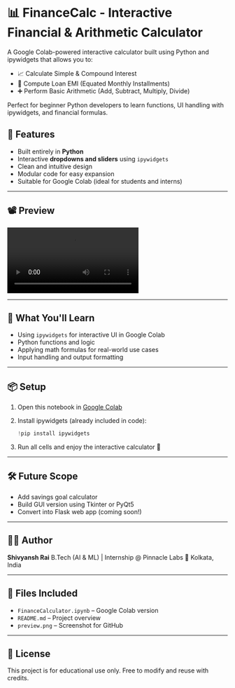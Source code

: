 # 📊 FinanceCalc - Interactive Financial & Arithmetic Calculator

A Google Colab-powered interactive calculator built using Python and ipywidgets that allows you to:

* 📈 Calculate Simple & Compound Interest
* 🏦 Compute Loan EMI (Equated Monthly Installments)
* ➕ Perform Basic Arithmetic (Add, Subtract, Multiply, Divide)

Perfect for beginner Python developers to learn functions, UI handling with ipywidgets, and financial formulas.

## 🚀 Features

* Built entirely in **Python**
* Interactive **dropdowns and sliders** using `ipywidgets`
* Clean and intuitive design
* Modular code for easy expansion
* Suitable for Google Colab (ideal for students and interns)

---

## 📽️ Preview

![preview](Finance_Calculator.mp4)

---

## 🧠 What You'll Learn

* Using `ipywidgets` for interactive UI in Google Colab
* Python functions and logic
* Applying math formulas for real-world use cases
* Input handling and output formatting

---

## 📦 Setup

1. Open this notebook in [Google Colab](https://colab.research.google.com/)
2. Install ipywidgets (already included in code):

   ```python
   !pip install ipywidgets
   ```
3. Run all cells and enjoy the interactive calculator 🎉

---

## 🛠️ Future Scope

* Add savings goal calculator
* Build GUI version using Tkinter or PyQt5
* Convert into Flask web app (coming soon!)

---

## 🙋‍♂️ Author

**Shivyansh Rai**
B.Tech (AI & ML) | Internship @ Pinnacle Labs
📍 Kolkata, India


---

## 📁 Files Included

* `FinanceCalculator.ipynb` – Google Colab version
* `README.md` – Project overview
* `preview.png` – Screenshot for GitHub

---

## 🔖 License

This project is for educational use only. Free to modify and reuse with credits.
